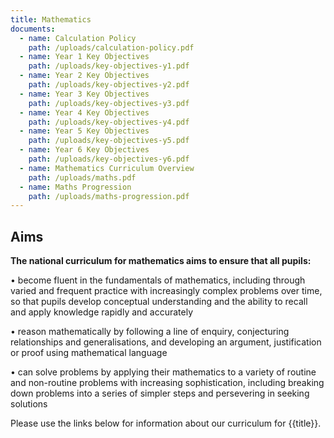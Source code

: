 ```yaml
---
title: Mathematics
documents:
  - name: Calculation Policy
    path: /uploads/calculation-policy.pdf
  - name: Year 1 Key Objectives
    path: /uploads/key-objectives-y1.pdf
  - name: Year 2 Key Objectives
    path: /uploads/key-objectives-y2.pdf
  - name: Year 3 Key Objectives
    path: /uploads/key-objectives-y3.pdf
  - name: Year 4 Key Objectives
    path: /uploads/key-objectives-y4.pdf
  - name: Year 5 Key Objectives
    path: /uploads/key-objectives-y5.pdf
  - name: Year 6 Key Objectives
    path: /uploads/key-objectives-y6.pdf
  - name: Mathematics Curriculum Overview
    path: /uploads/maths.pdf
  - name: Maths Progression
    path: /uploads/maths-progression.pdf
---
```

## Aims

**The national curriculum for mathematics aims to ensure that all pupils:**

•	become fluent in the fundamentals of mathematics, including through varied and frequent practice with increasingly complex problems over time, so that pupils develop conceptual understanding and the ability to recall and apply knowledge rapidly and accurately

•	reason mathematically by following a line of enquiry, conjecturing relationships and generalisations, and developing an argument, justification or proof using mathematical language

•	can solve problems by applying their mathematics to a variety of routine and non-routine problems with increasing sophistication, including breaking down problems into a series of simpler steps and persevering in seeking solutions

Please use the links below for information about our curriculum for {{title}}.